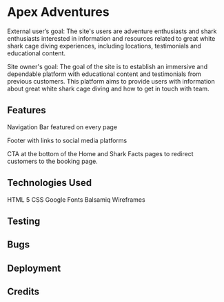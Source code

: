 # Apex Adventures

External user’s goal:
The site's users are adventure enthusiasts and shark enthusiasts interested in information and resources related to great white shark cage diving experiences, including locations, testimonials and educational content.

Site owner's goal:
The goal of the site is to establish an immersive and dependable platform with educational content and testimonials from previous customers. This platform aims to provide users with information about great white shark cage diving and how to get in touch with team.

## Features

Navigation Bar featured on every page

Footer with links to social media platforms

CTA at the bottom of the Home and Shark Facts pages to redirect customers to the booking page.

## Technologies Used

HTML 5
CSS
Google Fonts
Balsamiq Wireframes

## Testing

## Bugs

## Deployment

## Credits